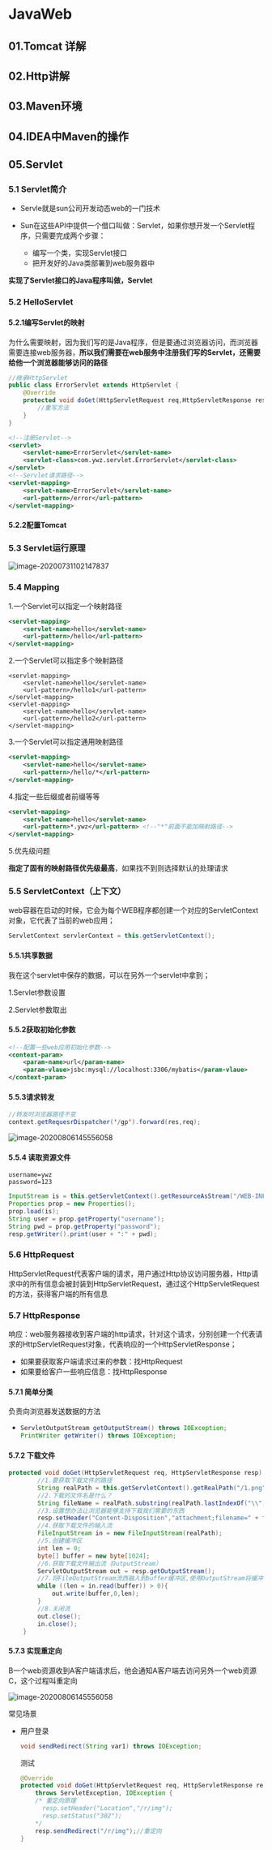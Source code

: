 # JavaWeb

## 01.Tomcat 详解

## 02.Http讲解

## 03.Maven环境

## 04.IDEA中Maven的操作

## 05.Servlet

### 5.1 Servlet简介

- Servle就是sun公司开发动态web的一门技术

- Sun在这些API中提供一个借口叫做：Servlet，如果你想开发一个Servlet程序，只需要完成两个步骤：
  - 编写一个类，实现Servlet接口
  - 把开发好的Java类部署到web服务器中

**实现了Servlet接口的Java程序叫做，Servlet**

### 5.2 HelloServlet

#### 5.2.1编写Servlet的映射

为什么需要映射，因为我们写的是Java程序，但是要通过浏览器访问，而浏览器需要连接web服务器，**所以我们需要在web服务中注册我们写的Servlet，还需要给他一个浏览器能够访问的路径**

```java
//继承HttpServlet
public class ErrorServlet extends HttpServlet {
    @Override
    protected void doGet(HttpServletRequest req,HttpServletResponse resp) throws ServletException,IOException{
        //重写方法
    }
}
```



```xml
<!--注册Servlet-->
<servlet>
	<servlet-name>ErrorServlet</servlet-name>
    <servlet-class>com.ywz.servlet.ErrorServlet</servlet-class>
</servlet>
<!--Servlet请求路径-->
<servlet-mapping>
	<servlet-name>ErrorServlet</servlet-name>
    <url-pattern>/error</url-pattern>
</servlet-mapping>
```

#### 5.2.2配置Tomcat

### 5.3 Servlet运行原理

 ![image-20200731102147837](JavaWeb.assets/image-20200731102147837.png)

### 5.4 Mapping

1.一个Servlet可以指定一个映射路径

```xml
<servlet-mapping>
	<servlet-name>hello</servlet-name>
    <url-pattern>/hello</url-pattern>
</servlet-mapping>
```

2.一个Servlet可以指定多个映射路径

```mxl
<servlet-mapping>
	<servlet-name>hello</servlet-name>
    <url-pattern>/hello1</url-pattern>
</servlet-mapping>
<servlet-mapping>
	<servlet-name>hello</servlet-name>
    <url-pattern>/hello2</url-pattern>
</servlet-mapping>
```

3.一个Servlet可以指定通用映射路径

```xml
<servlet-mapping>
	<servlet-name>hello</servlet-name>
    <url-pattern>/hello/*</url-pattern>
</servlet-mapping>
```

4.指定一些后缀或者前缀等等

```xml
<servlet-mapping>
	<servlet-name>hello</servlet-name>
    <url-pattern>*.ywz</url-pattern> <!--"*"前面不能加映射路径-->
</servlet-mapping>
```

5.优先级问题

**指定了固有的映射路径优先级最高**，如果找不到则选择默认的处理请求

### 5.5 ServletContext（上下文）

web容器在启动的时候，它会为每个WEB程序都创建一个对应的ServletContext对象，它代表了当前的web应用；

```java
ServletContext servlerContext = this.getServletContext();
```

#### 5.5.1**共享数据**   

我在这个servlet中保存的数据，可以在另外一个servlet中拿到；

1.Servlet参数设置

2.Servlet参数取出

#### 5.5.2获取初始化参数

```xml
<!--配置一些web应用初始化参数-->
<context-param>
	<param-name>url</param-name>
    <param-vlaue>jsbc:mysql://localhost:3306/mybatis</param-vlaue>
</context-param>
```

#### 5.5.3请求转发

```java
//转发时浏览器路径不变
context.getRequesrDispatcher('/gp').forward(res,req);
```

![image-20200806145556058](JavaWeb.assets/image-20200806145556058.png)

#### 5.5.4 读取资源文件

```properties
username=ywz
password=123
```

```java
InputStream is = this.getServletContext().getResourceAsStream("/WEB-INF/classes/com/ywz/servlet/aa.properties");
Properties prop = new Properties();
prop.load(is);
String user = prop.getProperty("username");
String pwd = prop.getProperty("password");
resp.getWriter().print(user + ":" + pwd);
```

### 5.6 HttpRequest

HttpServletRequest代表客户端的请求，用户通过Http协议访问服务器，Http请求中的所有信息会被封装到HttpServletRequest，通过这个HttpServletRequest的方法，获得客户端的所有信息

### 5.7 HttpResponse

响应：web服务器接收到客户端的http请求，针对这个请求，分别创建一个代表请求的HttpServletRequest对象，代表响应的一个HttpServletResponse；

- 如果要获取客户端请求过来的参数：找HttpRequest
- 如果要给客户一些响应信息：找HttpResponse

#### 5.7.1 简单分类

负责向浏览器发送数据的方法

- ```java
  ServletOutputStream getOutputStream() throws IOException;
  PrintWriter getWriter() throws IOException;
  ```

#### 5.7.2 下载文件

```java
protected void doGet(HttpServletRequest req, HttpServletResponse resp) throws ServletException, IOException {
        //1.要获取下载文件的路径
        String realPath = this.getServletContext().getRealPath("/1.png");
        //2.下载的文件名是什么？
        String fileName = realPath.substring(realPath.lastIndexOf("\\") + 1);
        //3.设置想办法让浏览器能够支持下载我们需要的东西
        resp.setHeader("Content-Disposition","attachment;filename=" + fileName);
        //4.获取下载文件的输入流
        FileInputStream in = new FileInputStream(realPath);
        //5.创建缓冲区
        int len = 0;
        byte[] buffer = new byte[1024];
        //6.获取下载文件输出流（OutputStream）
        ServletOutputStream out = resp.getOutputStream();
        //7.将FileOutputStream流西融入到buffer缓冲区,使用OutputStream将缓冲区的数据输入到客户端
        while ((len = in.read(buffer)) > 0){
            out.write(buffer,0,len);
        }
        //8.关闭流
        out.close();
        in.close();
    }
```

#### 5.7.3 实现重定向

B一个web资源收到A客户端请求后，他会通知A客户端去访问另外一个web资源C，这个过程叫重定向

![image-20200806145556058](JavaWeb.assets/image-20200806145556058.png)

常见场景

- 用户登录

  ```java
  void sendRedirect(String var1) throws IOException;
  ```

  测试

  ```java
  @Override
  protected void doGet(HttpServletRequest req, HttpServletResponse resp)
      throws ServletException, IOException {
      /* 重定向原理
      	resp.setHeader("Location","/r/img");
      	resp.setStatus("302");
      */
      resp.sendRedirect("/r/img");//重定向
  }
  ```

  